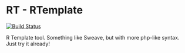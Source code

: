 RT - RTemplate
=========

[![Build Status](https://travis-ci.org/llaniewski/rtemplate.svg)](https://travis-ci.org/llaniewski/rtemplate)

R Template tool. Something like Sweave, but with more php-like syntax. Just try it already!
